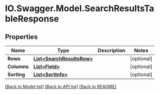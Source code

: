 # IO.Swagger.Model.SearchResultsTableResponse
## Properties

Name | Type | Description | Notes
------------ | ------------- | ------------- | -------------
**Rows** | [**List&lt;SearchResultsRow&gt;**](SearchResultsRow.md) |  | [optional] 
**Columns** | [**List&lt;Field&gt;**](Field.md) |  | [optional] 
**Sorting** | [**List&lt;SortInfo&gt;**](SortInfo.md) |  | [optional] 

[[Back to Model list]](../README.md#documentation-for-models) [[Back to API list]](../README.md#documentation-for-api-endpoints) [[Back to README]](../README.md)

